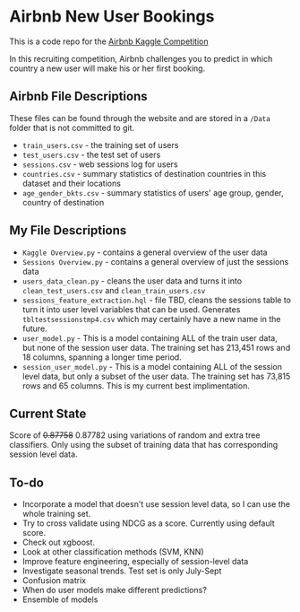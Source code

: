 # Airbnb New User Bookings

This is a code repo for the [Airbnb Kaggle Competition](https://www.kaggle.com/c/airbnb-recruiting-new-user-bookings)

In this recruiting competition, Airbnb challenges you to predict in which country a new user will make his or her first booking.

## Airbnb File Descriptions

These files can be found through the website and are stored in a `/Data` folder that is not committed to git.

* `train_users.csv` - the training set of users
* `test_users.csv` - the test set of users
* `sessions.csv` - web sessions log for users
* `countries.csv` - summary statistics of destination countries in this dataset and their locations
* `age_gender_bkts.csv` - summary statistics of users' age group, gender, country of destination

## My File Descriptions

* `Kaggle Overview.py` - contains a general overview of the user data
* `Sessions Overview.py` - contains a general overview of just the sessions data
* `users_data_clean.py` - cleans the user data and turns it into `clean_test_users.csv` and `clean_train_users.csv`
* `sessions_feature_extraction.hql` - file TBD, cleans the sessions table to turn it into user level variables that can be used.  Generates `tbltestsessionstmp4.csv` which may certainly have a new name in the future.
* `user_model.py` - This is a model containing ALL of the train user data, but none of the session user data.  The training set has 213,451 rows and 18 columns, spanning a longer time period.
* `session_user_model.py` - This is a model containing ALL of the session level data, but only a subset of the user data.  The training set has 73,815 rows and 65 columns.  This is my current best implimentation.

## Current State

Score of ~~0.87758~~ 0.87782 using variations of random and extra tree classifiers.
Only using the subset of training data that has corresponding session level data.

## To-do

* Incorporate a model that doesn't use session level data, so I can use the whole training set.
* Try to cross validate using NDCG as a score.  Currently using default score.
* Check out xgboost.
* Look at other classification methods (SVM, KNN)
* Improve feature engineering, especially of session-level data
* Investigate seasonal trends.  Test set is only July-Sept
* Confusion matrix
* When do user models make different predictions?
* Ensemble of models

